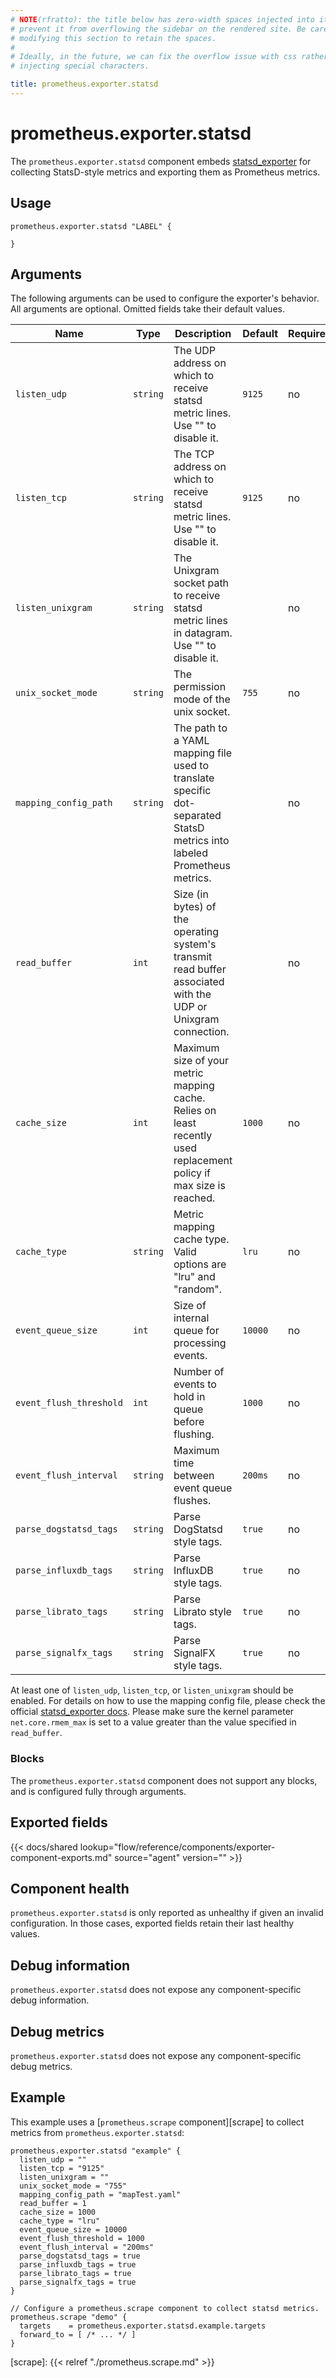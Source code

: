 ```yaml
---
# NOTE(rfratto): the title below has zero-width spaces injected into it to
# prevent it from overflowing the sidebar on the rendered site. Be careful when
# modifying this section to retain the spaces.
#
# Ideally, in the future, we can fix the overflow issue with css rather than
# injecting special characters.

title: prometheus.exporter.statsd
---
```


# prometheus.exporter.statsd
The `prometheus.exporter.statsd` component embeds
[statsd_exporter](https://github.com/prometheus/statsd_exporter) for collecting StatsD-style metrics and exporting them as Prometheus metrics.

## Usage

```river
prometheus.exporter.statsd "LABEL" {
    
}
```

## Arguments
The following arguments can be used to configure the exporter's behavior.
All arguments are optional. Omitted fields take their default values.

Name | Type | Description | Default | Required
---- | ---- | ----------- | ------- | --------
`listen_udp`                                      | `string`       | The UDP address on which to receive statsd metric lines. Use "" to disable it. | `9125` | no
`listen_tcp`                                      | `string`       | The TCP address on which to receive statsd metric lines. Use "" to disable it. | `9125` | no
`listen_unixgram`                                 | `string`       | The Unixgram socket path to receive statsd metric lines in datagram. Use "" to disable it. | | no
`unix_socket_mode`                                | `string`       | The permission mode of the unix socket. | `755` | no
`mapping_config_path`                             | `string`       | The path to a YAML mapping file used to translate specific dot-separated StatsD metrics into labeled Prometheus metrics. | | no
`read_buffer`                                     | `int`          | Size (in bytes) of the operating system's transmit read buffer associated with the UDP or Unixgram connection. | | no
`cache_size`                                      | `int`          | Maximum size of your metric mapping cache. Relies on least recently used replacement policy if max size is reached. | `1000` | no
`cache_type`                                      | `string`       | Metric mapping cache type. Valid options are "lru" and "random". | `lru` | no
`event_queue_size`                                | `int`          | Size of internal queue for processing events. | `10000` | no
`event_flush_threshold`                           | `int`          | Number of events to hold in queue before flushing. | `1000`| no
`event_flush_interval`                            | `string`       | Maximum time between event queue flushes. | `200ms`| no
`parse_dogstatsd_tags`                            | `string`       | Parse DogStatsd style tags. | `true`| no
`parse_influxdb_tags`                             | `string`       | Parse InfluxDB style tags. | `true`| no
`parse_librato_tags`                              | `string`       | Parse Librato style tags. | `true`| no
`parse_signalfx_tags`                             | `string`       | Parse SignalFX style tags. | `true`| no

At least one of `listen_udp`, `listen_tcp`, or `listen_unixgram` should be enabled.
For details on how to use the mapping config file, please check the official 
[statsd_exporter docs](https://github.com/prometheus/statsd_exporter#metric-mapping-and-configuration).
Please make sure the kernel parameter `net.core.rmem_max` is set to a value greater 
than the value specified in `read_buffer`.

### Blocks

The `prometheus.exporter.statsd` component does not support any blocks, and is configured 
fully through arguments.

## Exported fields

{{< docs/shared lookup="flow/reference/components/exporter-component-exports.md" source="agent" version="<AGENT VERSION>" >}}

## Component health

`prometheus.exporter.statsd` is only reported as unhealthy if given
an invalid configuration. In those cases, exported fields retain their last
healthy values.

## Debug information

`prometheus.exporter.statsd` does not expose any component-specific
debug information.

## Debug metrics

`prometheus.exporter.statsd` does not expose any component-specific
debug metrics.

## Example

This example uses a [`prometheus.scrape` component][scrape] to collect metrics
from `prometheus.exporter.statsd`:

```river
prometheus.exporter.statsd "example" {
  listen_udp = ""
  listen_tcp = "9125"
  listen_unixgram = ""
  unix_socket_mode = "755"
  mapping_config_path = "mapTest.yaml"
  read_buffer = 1
  cache_size = 1000
  cache_type = "lru"
  event_queue_size = 10000
  event_flush_threshold = 1000
  event_flush_interval = "200ms"
  parse_dogstatsd_tags = true
  parse_influxdb_tags = true
  parse_librato_tags = true
  parse_signalfx_tags = true
}

// Configure a prometheus.scrape component to collect statsd metrics.
prometheus.scrape "demo" {
  targets    = prometheus.exporter.statsd.example.targets
  forward_to = [ /* ... */ ]
}
```

[scrape]: {{< relref "./prometheus.scrape.md" >}}

